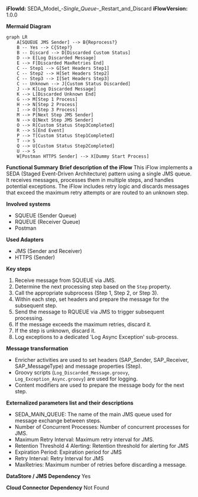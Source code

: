 **iFlowId:** SEDA_Model_-_Single_Queue_-_Restart_and_Discard **iFlowVersion:** 1.0.0

**Mermaid Diagram**
```mermaid
graph LR
    A[SQUEUE JMS Sender] --> B{Reprocess?}
    B -- Yes --> C{Step?}
    B -- Discard --> D[Discarded Custom Status]
    D --> E[Log Discarded Message]
    E --> F[Discarded MaxRetries End]
    C -- Step1 --> G[Set Headers Step1]
    C -- Step2 --> H[Set Headers Step2]
    C -- Step3 --> I[Set Headers Step3]
    C -- Unknown --> J[Custom Status Discarded]
    J --> K[Log Discarded Message]
    K --> L[Discarded Unknown End]
    G --> M[Step 1 Process]
    H --> N[Step 2 Process]
    I --> O[Step 3 Process]
    M --> P[Next Step JMS Sender]
    N --> Q[Next Step JMS Sender]
    O --> R[Custom Status Step3Completed]
    R --> S[End Event]
    P --> T[Custom Status Step1Completed]
    T --> S
    Q --> U[Custom Status Step2Completed]
    U --> S
    W[Postman HTTPS Sender] --> X[Dummy Start Process]

```
**Functional Summary**
**Brief description of the iFlow**
This iFlow implements a SEDA (Staged Event-Driven Architecture) pattern using a single JMS queue. It receives messages, processes them in multiple steps, and handles potential exceptions. The iFlow includes retry logic and discards messages that exceed the maximum retry attempts or are routed to an unknown step.

**Involved systems**
- SQUEUE (Sender Queue)
- RQUEUE (Receiver Queue)
- Postman

**Used Adapters**
- JMS (Sender and Receiver)
- HTTPS (Sender)

**Key steps**
1.  Receive message from SQUEUE via JMS.
2.  Determine the next processing step based on the `Step` property.
3.  Call the appropriate subprocess (Step 1, Step 2, or Step 3).
4.  Within each step, set headers and prepare the message for the subsequent step.
5.  Send the message to RQUEUE via JMS to trigger subsequent processing.
6.  If the message exceeds the maximum retries, discard it.
7.  If the step is unknown, discard it.
8.  Log exceptions to a dedicated 'Log Async Exception' sub-process.

**Message transformation**
- Enricher activities are used to set headers (SAP_Sender, SAP_Receiver, SAP_MessageType) and message properties (Step).
- Groovy scripts (`Log_Discarded_Message.groovy`, `Log_Exception_Async.groovy`) are used for logging.
- Content modifiers are used to prepare the message body for the next step.

**Externalized parameters list and their descriptions**
- SEDA_MAIN_QUEUE: The name of the main JMS queue used for message exchange between steps.
- Number of Concurrent Processes: Number of concurrent processes for JMS.
- Maximum Retry Interval: Maximum retry interval for JMS.
- Retention Threshold 4 Alerting: Retention threshold for alerting for JMS
- Expiration Period: Expiration period for JMS
- Retry Interval: Retry Interval for JMS
- MaxRetries: Maximum number of retries before discarding a message.

**DataStore / JMS Dependency**
Yes

**Cloud Connector Dependency**
Not Found